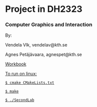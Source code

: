 <h1> Project in DH2323 </h1>
<h3> Computer Graphics and Interaction </h3>
</hr>
<p> By: </p>
<p> Vendela Vlk, vendelav@kth.se </p>
<p> Agnes Petäjävaara, agnespet@kth.se </p>
<a href="https://projectapvv.wordpress.com/"> 
<p> Workbook </p> 
</hr>
<p>To run on linux:</p> 
<code>$ cmake CMakeLists.txt</code>

<code>$ make</code>

<code>$ ./SecondLab</code>
